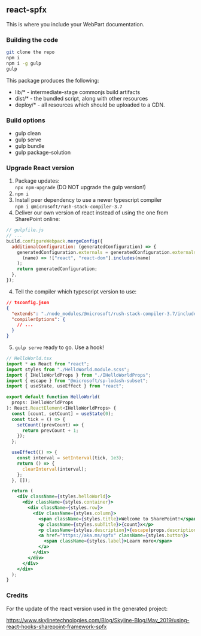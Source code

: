 ## react-spfx

This is where you include your WebPart documentation.

### Building the code

```bash
git clone the repo
npm i
npm i -g gulp
gulp
```

This package produces the following:

- lib/\* - intermediate-stage commonjs build artifacts
- dist/\* - the bundled script, along with other resources
- deploy/\* - all resources which should be uploaded to a CDN.

### Build options

- gulp clean
- gulp serve
- gulp bundle
- gulp package-solution

### Upgrade React version

1. Package updates: <br>
   `npx npm-upgrade` (DO NOT upgrade the gulp version!)
1. `npm i`
2. Install peer dependency to use a newer typescript compiler <br>
   `npm i @microsoft/rush-stack-compiler-3.7`
3. Deliver our own version of react instead of using the one from SharePoint online: <br>

```js
// gulpfile.js
// ...
build.configureWebpack.mergeConfig({
  additionalConfiguration: (generatedConfiguration) => {
    generatedConfiguration.externals = generatedConfiguration.externals.filter(
      (name) => !["react", "react-dom"].includes(name)
    );
    return generatedConfiguration;
  },
});
```

4. Tell the compiler which typescript version to use: <br>

```json
// tsconfig.json
{
  "extends": "./node_modules/@microsoft/rush-stack-compiler-3.7/includes/tsconfig-web.json",
  "compilerOptions": {
    // ...
  }
}
```
5. `gulp serve` ready to go. Use a hook!

```jsx
// HelloWorld.tsx
import * as React from "react";
import styles from "./HelloWorld.module.scss";
import { IHelloWorldProps } from "./IHelloWorldProps";
import { escape } from "@microsoft/sp-lodash-subset";
import { useState, useEffect } from "react";

export default function HelloWorld(
  props: IHelloWorldProps
): React.ReactElement<IHelloWorldProps> {
  const [count, setCount] = useState(0);
  const tick = () => {
    setCount((prevCount) => {
      return prevCount + 1;
    });
  };

  useEffect(() => {
    const interval = setInterval(tick, 1e3);
    return () => {
      clearInterval(interval);
    };
  }, []);

  return (
    <div className={styles.helloWorld}>
      <div className={styles.container}>
        <div className={styles.row}>
          <div className={styles.column}>
            <span className={styles.title}>Welcome to SharePoint!</span>
            <p className={styles.subTitle}>{count}x</p>
            <p className={styles.description}>{escape(props.description)}</p>
            <a href="https://aka.ms/spfx" className={styles.button}>
              <span className={styles.label}>Learn more</span>
            </a>
          </div>
        </div>
      </div>
    </div>
  );
}
````

### Credits

For the update of the react version used in the generated project:

https://www.skylinetechnologies.com/Blog/Skyline-Blog/May_2019/using-react-hooks-sharepoint-framework-spfx
